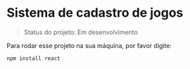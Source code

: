 <h1>Sistema de cadastro de jogos</h1>

>Status do projeto: Em desenvolvimento

Para rodar esse projeto na sua máquina, por favor digite: 

```
npm install react
